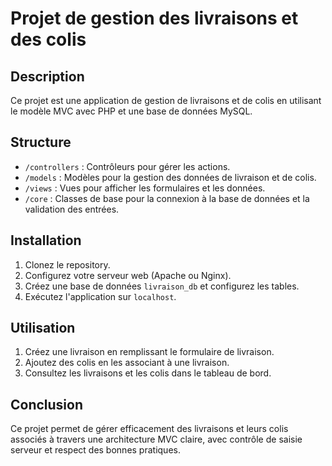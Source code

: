 # Projet de gestion des livraisons et des colis

## Description
Ce projet est une application de gestion de livraisons et de colis en utilisant le modèle MVC avec PHP et une base de données MySQL.

## Structure
- `/controllers` : Contrôleurs pour gérer les actions.
- `/models` : Modèles pour la gestion des données de livraison et de colis.
- `/views` : Vues pour afficher les formulaires et les données.
- `/core` : Classes de base pour la connexion à la base de données et la validation des entrées.

## Installation
1. Clonez le repository.
2. Configurez votre serveur web (Apache ou Nginx).
3. Créez une base de données `livraison_db` et configurez les tables.
4. Exécutez l'application sur `localhost`.

## Utilisation
1. Créez une livraison en remplissant le formulaire de livraison.
2. Ajoutez des colis en les associant à une livraison.
3. Consultez les livraisons et les colis dans le tableau de bord.

## Conclusion
Ce projet permet de gérer efficacement des livraisons et leurs colis associés à travers une architecture MVC claire, avec contrôle de saisie serveur et respect des bonnes pratiques.

